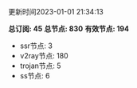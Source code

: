 更新时间2023-01-01 21:34:13

**总订阅: 45**
**总节点: 830**
**有效节点: 194**
- ssr节点: 3
- v2ray节点: 180
- trojan节点: 5
- ss节点: 6
